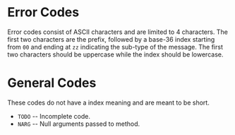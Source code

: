 # Error Codes

Error codes consist of ASCII characters and are limited to 4 characters. The
first two characters are the prefix, followed by a base-36 index starting from
`00` and ending at `zz` indicating the sub-type of the message. The first two
characters should be uppercase while the index should be lowercase.

# General Codes

These codes do not have a index meaning and are meant to be short.

 * `TODO` -- Incomplete code.
 * `NARG` -- Null arguments passed to method.


